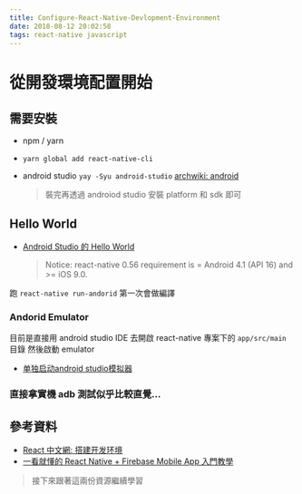 ```yaml
---
title: Configure-React-Native-Devlopment-Environment
date: 2018-08-12 20:02:58
tags: react-native javascript
---
```


# 從開發環境配置開始



## 需要安裝

+ npm / yarn

+ `yarn global add react-native-cli`

+ android studio  `yay -Syu android-studio`  [ archwiki: android ](https://wiki.archlinux.org/index.php/android)

  > 裝完再透過 androiod studio 安裝 platform 和 sdk 即可



## Hello World

+ [Android Studio 的 Hello World](https://hackmd.io/i46RuVAOT_aTD2JJcN9Egg)

  > Notice: react-native 0.56 requirement is = Android 4.1 (API 16) and >= iOS 9.0.

跑 `react-native run-andorid` 第一次會做編譯

###  Andorid Emulator

目前是直接用 android studio IDE 去開啟 react-native 專案下的 `app/src/main` 目錄
然後啟動 emulator

+ [单独启动android studio模拟器](https://blog.csdn.net/jinmie0193/article/details/81188507)

### 直接拿實機 adb 測試似乎比較直覺...

## 參考資料

+ [React 中文網: 搭建开发环境](https://reactnative.cn/docs/getting-started.html)
+ [一看就懂的 React Native + Firebase Mobile App 入門教學](https://blog.techbridge.cc/2016/09/10/react-native-redux-android-firebase/)

> 接下來跟著這兩份資源繼續學習
